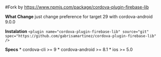 #Fork by https://www.npmjs.com/package/cordova-plugin-firebase-lib

**What Change**
    just change preference for target 29 with cordova-android 9.0.0

**Instalation**
    ``` <plugin name="cordova-plugin-firebase-lib" source="git" spec="https://github.com/gabrisamartinez/cordova-plugin-firebase-lib" /> ```
    
**Specs**
    * cordova-cli >= 9 
    * cordova-android >= 8.1
    * ios >= 5.0
    
  
